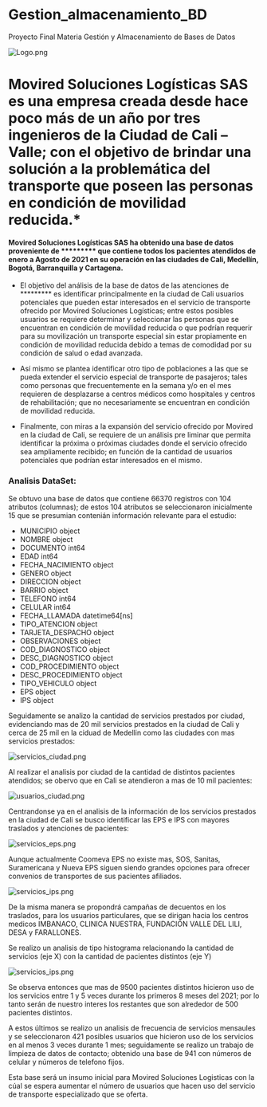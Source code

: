 # Gestion_almacenamiento_BD
Proyecto Final Materia Gestión y Almacenamiento de Bases de Datos

![Logo.png](Logo.png)
# Movired Soluciones Logísticas SAS es una empresa creada desde hace poco más de un año por tres ingenieros de la Ciudad de Cali – Valle; con el objetivo de brindar una solución a la problemática del transporte que poseen las personas en condición de movilidad reducida.*

#### Movired Soluciones Logísticas SAS ha obtenido una base de datos proveniente de ********* que contiene todos los pacientes atendidos de enero a Agosto de 2021 en su operación en las ciudades de Cali, Medellín, Bogotá, Barranquilla y Cartagena.

- El objetivo del análisis de la base de datos de las atenciones de ********* es identificar principalmente en la ciudad de Cali usuarios potenciales que pueden estar interesados en el servicio de transporte ofrecido por Movired Soluciones Logísticas; entre estos posibles usuarios se requiere determinar y seleccionar las personas que se encuentran en condición de movilidad reducida o que podrían requerir para su movilización un transporte especial sin estar propiamente en condición de movilidad reducida debido a temas de comodidad por su condición de salud o edad avanzada.

- Así mismo se plantea identificar otro tipo de poblaciones a las que se pueda extender el servicio especial de transporte de pasajeros; tales como personas que frecuentemente en la semana y/o en el mes requieren de desplazarse a centros médicos como hospitales y centros de rehabilitación; que no necesariamente se encuentran en condición de movilidad reducida.

- Finalmente, con miras a la expansión del servicio ofrecido por Movired en la ciudad de Cali, se requiere de un análisis pre liminar que permita identificar la próxima o próximas ciudades donde el servicio ofrecido sea ampliamente recibido; en función de la cantidad de usuarios potenciales que podrían estar interesados en el mismo.

### Analisis DataSet:

Se obtuvo una base de datos que contiene 66370 registros con 104 atributos (columnas); de estos 104 atributos se seleccionaron inicialmente 15 que se presumian contenián información relevante para el estudio:

- MUNICIPIO                     object
- NOMBRE                        object
- DOCUMENTO                      int64
- EDAD                           int64
- FECHA_NACIMIENTO              object
- GENERO                        object
- DIRECCION                     object
- BARRIO                        object
- TELEFONO                       int64
- CELULAR                        int64
- FECHA_LLAMADA         datetime64[ns]
- TIPO_ATENCION                 object
- TARJETA_DESPACHO              object
- OBSERVACIONES                 object
- COD_DIAGNOSTICO               object
- DESC_DIAGNOSTICO              object
- COD_PROCEDIMIENTO             object
- DESC_PROCEDIMIENTO            object
- TIPO_VEHICULO                 object
- EPS                           object
- IPS                           object

Seguidamente se analizo la cantidad de servicios prestados por ciudad, evidenciando mas de 20 mil servicios prestados en la ciudad de Cali y cerca de 25 mil en la ciduad de Medellin como las ciudades con mas servicios prestados:

![servicios_ciudad.png](servicios_ciudad.png)

Al realizar el analisis por ciudad de la cantidad de distintos pacientes atendidos; se obervo que en Cali se atendieron a mas de 10 mil pacientes:

![usuarios_ciudad.png](usuarios_ciudad.png)

Centrandonse ya en el analisis de la información de los servicios prestados en la ciudad de Cali se busco identificar las EPS e IPS con mayores traslados y atenciones de pacientes:

![servicios_eps.png](servicios_eps.png)

Aunque actualmente Coomeva EPS no existe mas, SOS, Sanitas, Suramericana y Nueva EPS siguen siendo grandes opciones para ofrecer convenios de transportes de sus pacientes afiliados.

![servicios_ips.png](servicios_ips.png)

De la misma manera se propondrá campañas de decuentos en los traslados, para los usuarios particulares, que se dirigan hacia los centros medicos IMBANACO, CLINICA NUESTRA, FUNDACIÓN VALLE DEL LILI, DESA y FARALLONES.

Se realizo un analisis de tipo histograma relacionando la cantidad de servicios (eje X) con la cantidad de pacientes distintos (eje Y) 

![servicios_ips.png](servicios_ips.png)

Se observa entonces que mas de 9500 pacientes distintos hicieron uso de los servicios entre 1 y 5 veces durante los primeros 8 meses del 2021; por lo tanto serán de nuestro interes los restantes que son alrededor de 500 pacientes distintos.

A estos últimos se realizo un analisis de frecuencia de servicios mensaules y se seleccionaron 421 posibles usuarios que hicieron uso de los servicios en al menos 3 veces durante 1 mes; seguidamente se realizo un trabajo de limpieza de datos de contacto; obtenido una base de 941 con números de celular y números de telefono fijos.

Esta base será un insumo inicial para Movired Soluciones Logisticas con la cúal se espera aumentar el número de usuarios que hacen uso del servicio de transporte especializado que se oferta.

